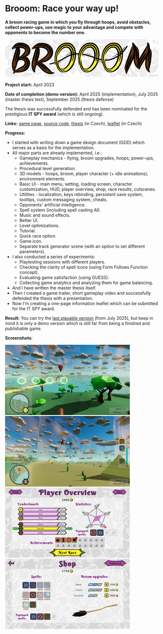 # Brooom: Race your way up!

**A broom racing game in which you fly through hoops, avoid obstacles, collect power-ups, use magic to your advantage and compete with opponents to become the number one.**

<img src="./img/Brooom/banner2.png" alt="Brooom logo" style="zoom: 100%;" />

**Project start:** April 2023

**Date of completion (demo version):** April 2025 (implementation), July 2025 (master thesis text), September 2025 (thesis defense)

The thesis was successfully defended and has been nominated for the prestigious **IT SPY award** (which is still ongoing).

**Links:** [game page](https://michelle2.itch.io/brooom), [source code](https://github.com/Michelle123211/Brooom), [thesis](./brooom-master_thesis.pdf) (in Czech), [leaflet](./brooom-leaflet.pdf) (in Czech)

**Progress:**

- I started with writing down a game design document (GDD) which serves as a basis for the implementation.
- All major parts are already implemented, i.e.:
  - Gameplay mechanics - flying, broom upgrades, hoops, power-ups, achievements.
  - Procedural level generation.
  - 3D models - hoops, broom, player character (+ idle animations), environment elements.
  - Basic UI - main menu, setting, loading screen, character customization, HUD, player overview, shop, race results, cutscenes.
  - Utilities - localization, keys rebinding, persistent save system, tooltips, custom messaging system, cheats.
  - Opponents' artificial intelligence.
  - Spell system (including spell casting AI).
  - Music and sound effects.
  - Better UI.
  - Level optimizations.
  - Tutorial.
  - Quick race option.
  - Game icon.
  - Separate track generator scene (with an option to set different parameters).
- I also conducted a series of experiments:
  - Playtesting sessions with different players.
  - Checking the clarity of spell icons (using Form Follows Function concept).
  - Evaluating game satisfaction (using GUESS).
  - Collecting game analytics and analyzing them for game balancing.
- And I have written the master thesis itself.
- Then I created a game trailer, short gameplay video and successfully defended the thesis with a presentation.
- Now I'm creating a one-page information leaflet which can be submitted for the IT SPY award.

**Result:** You can try the [last playable version](./Brooom.zip) (from July 2025), but keep in mind it is only a demo version which is still far from being a finished and publishable game.

**Screenshots**:

<img src="./img/Brooom/race1.png" alt="Ongoing race 1" style="zoom: 40%;" />

<img src="./img/Brooom/race2.png" alt="Ongoing race 2" style="zoom: 40%;" />

<img src="./img/Brooom/player_overview.png" alt="Player overview" style="zoom: 40%;" />

<img src="./img/Brooom/shop.png" alt="Shop" style="zoom: 40%;" />
